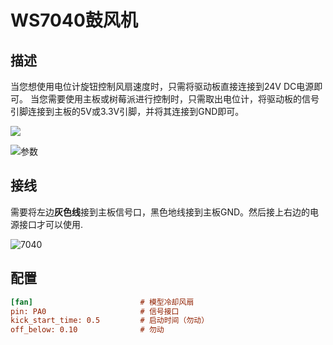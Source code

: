 # WS7040鼓风机

## 描述

当您想使用电位计旋钮控制风扇速度时，只需将驱动板直接连接到24V DC电源即可。
当您需要使用主板或树莓派进行控制时，只需取出电位计，将驱动板的信号引脚连接到主板的5V或3.3V引脚，并将其连接到GND即可。

![](..\images\adv\7040\7040.png)

![参数](..\images\adv\7040\参数.png)

## 接线

需要将左边**灰色线**接到主板信号口，黑色地线接到主板GND。然后接上右边的电源接口才可以使用.

![7040](../images/adv/7040/接线.png)

## 配置

```cfg
[fan]                        # 模型冷却风扇 
pin: PA0                     # 信号接口
kick_start_time: 0.5         # 启动时间（勿动）
off_below: 0.10              # 勿动
```

